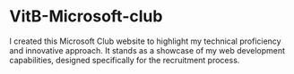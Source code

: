 # VitB-Microsoft-club
I created this Microsoft Club website to highlight my technical proficiency and innovative approach. It stands as a showcase of my web development capabilities, designed specifically for the recruitment process.
